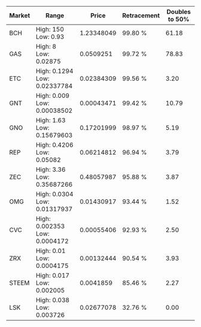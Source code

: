 | Market | Range | Price| Retracement | Doubles to 50% |
| --- | --- | --- | --- | --- |
| BCH | High: 150<br />Low: 0.93 | 1.23348049 | 99.80 % | 61.18 |
| GAS | High: 8<br />Low: 0.02875 | 0.0509251 | 99.72 % | 78.83 |
| ETC | High: 0.1294<br />Low: 0.02337784 | 0.02384309 | 99.56 % | 3.20 |
| GNT | High: 0.009<br />Low: 0.00038502 | 0.00043471 | 99.42 % | 10.79 |
| GNO | High: 1.63<br />Low: 0.15679603 | 0.17201999 | 98.97 % | 5.19 |
| REP | High: 0.4206<br />Low: 0.05082 | 0.06214812 | 96.94 % | 3.79 |
| ZEC | High: 3.36<br />Low: 0.35687266 | 0.48057987 | 95.88 % | 3.87 |
| OMG | High: 0.0304<br />Low: 0.01317937 | 0.01430917 | 93.44 % | 1.52 |
| CVC | High: 0.002353<br />Low: 0.0004172 | 0.00055406 | 92.93 % | 2.50 |
| ZRX | High: 0.01<br />Low: 0.0004175 | 0.00132444 | 90.54 % | 3.93 |
| STEEM | High: 0.017<br />Low: 0.002005 | 0.0041859 | 85.46 % | 2.27 |
| LSK | High: 0.038<br />Low: 0.003726 | 0.02677078 | 32.76 % | 0.00 |
